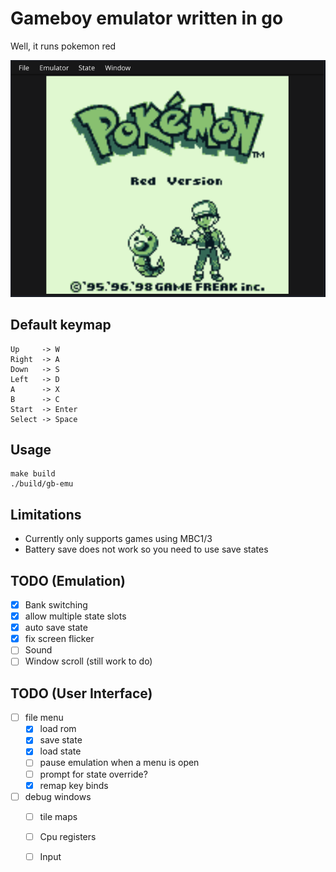 # Gameboy emulator written in go

Well, it runs pokemon red

![screenshot.png](./screenshot.png)

## Default keymap
```
Up     -> W  
Right  -> A  
Down   -> S  
Left   -> D  
A      -> X  
B      -> C  
Start  -> Enter  
Select -> Space  
```

## Usage
```
make build
./build/gb-emu
```

## Limitations
- Currently only supports games using MBC1/3
- Battery save does not work so you need to use save states

## TODO (Emulation)
- [x] Bank switching
- [x] allow multiple state slots
- [x] auto save state
- [x] fix screen flicker
- [ ] Sound
- [ ] Window scroll (still work to do)

## TODO (User Interface)
- [ ] file menu
    - [x] load rom
    - [x] save state
    - [x] load state
    - [ ] pause emulation when a menu is open
    - [ ] prompt for state override?
    - [x] remap key binds
- [ ] debug windows
    - [ ] tile maps
    - [ ] Cpu registers
    - [ ] Input

